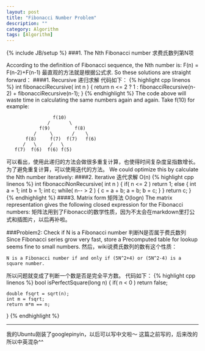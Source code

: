 ```yaml
---
layout: post
title: "Fibonacci Number Problem"
description: ""
category: Algorithm
tags: [Algorithm]
---
```

{% include JB/setup %}
###1. The Nth Fibonacci number 求费氏数列第N项

According to the definition of Fibonacci sequence, the Nth number is:
	F(n) = F(n-2)+F(n-1)
最直观的方法就是根据公式求.
So these solutions are straight forward：
####1. Recursive  递归求解
代码如下：
{% highlight cpp linenos %}
int fibonacciRecursive( int n )
{
	return n <= 2 ? 1 : fibonacciRecursive(n-2) + fibonacciRecursive(n-1);
}
{% endhighlight %}
The code above will waste time in calculating the same numbers again and again. Take f(10) for example:
	
	                 f(10)
	               /       \
	            f(9)         f(8)
	          /     \       /    \
	       f(8)     f(7)  f(7)   f(6)
	      /   \     /   \ 
	   f(7)  f(6)  f(6) f(5)
可以看出，使用此递归的方法会做很多重复计算，也使得时间复杂度呈指数增长。为了避免重复计算，可以使用迭代的方法。
We could optimize this by calculate the Nth number iteratively:
####2. Iterative 迭代求解 O(n)
{% highlight cpp linenos %}
int fibonacciNonRecursive( int n )
{
	if( n <= 2 ) return 1;
	else
	{
		int a = 1;
		int b = 1;
		int c;
		while( n-- > 2 )
		{
			c = a + b;
			a = b;
			b = c;
		}
	}
	return c;
}
{% endhighlight %}
####3. Matrix form 矩阵法 O(logn)
The matrix representation gives the following closed expression for the Fibonacci numbers:
矩阵法用到了Fibonacci的数学性质，因为不太会在markdown里打公式和插图片，以后再补啦。

###Problem2: Check if N is a Fibonacci number 判断N是否属于费氏数列
Since Fibonacci series grow very fast, store a Precomputed table for lookup seems fine to small numbers.
然后，wiki说费氏数列的数有这个性质：
```
N is a Fibonacci number if and only if (5N^2+4) or (5N^2-4) is a square number.
```
所以问题就变成了判断一个数是否是完全平方数。
代码如下：
{% highlight cpp linenos %}
bool isPerfectSquare(long n)
{
	if( n < 0 )
		return false;

	double fsqrt = sqrt(n);
	int m = fsqrt;
	return m*m == n;
}
{% endhighlight %}



-----------------------------------------------
我的Ubuntu刚装了googlepinyin，以后可以写中文啦～
这篇之前写的，后来改的所以中英混杂^^
